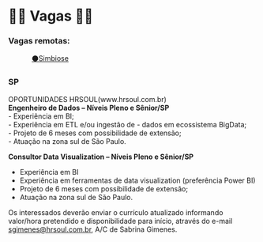 <h1>👨‍💼 Vagas 👩‍💼</h1>
<h3>Vagas remotas:</h3>
<ul>
  <ol><a href="https://medium.com/@simbioseventure/processos-de-sele%C3%A7%C3%A3o-da-simbiose-5a5b66149dff">⚫Simbiose</ol></a>
</ul>
<h3>SP</h3>
OPORTUNIDADES HRSOUL(www.hrsoul.com.br)<br>
<b>Engenheiro de Dados – Níveis Pleno e Sênior/SP<br></b>
- Experiência em BI;<br>
- Experiência em ETL e/ou ingestão de - dados em ecossistema BigData;<br>
- Projeto de 6 meses com possibilidade de extensão; <br>
- Atuação na zona sul de São Paulo.<br>

<b>Consultor Data Visualization – Níveis Pleno e Sênior/SP</b><br>
- Experiência em BI<br>
- Experiência em ferramentas de data visualization (preferência Power BI)<br>
- Projeto de 6 meses com possibilidade de extensão; <br>
- Atuação na zona sul de São Paulo.<br>

Os interessados deverão enviar o currículo atualizado informando valor/hora pretendido e disponibilidade para início, através do e-mail sgimenes@hrsoul.com.br, A/C de Sabrina Gimenes.
